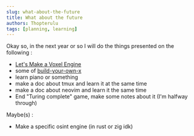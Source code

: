 ```yaml
---
slug: what-about-the-future
title: What about the future
authors: Thopterulu
tags: [planning, learning]
---
```


Okay so, in the next year or so I will do the things presented on the following :

- [Let's Make a Voxel Engine](https://sites.google.com/site/letsmakeavoxelengine/home)
- some of [build-your-own-x](https://github.com/codecrafters-io/build-your-own-x)
- learn piano or something
- make a doc about tmux and learn it at the same time
- make a doc about neovim and learn it the same time
- End "Turing complete" game, make some notes about it (I'm halfway through)

Maybe(s) :

- Make a specific osint engine (in rust or zig idk)
